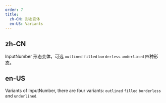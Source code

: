 ```yaml
---
order: 7
title:
  zh-CN: 形态变体
  en-US: Variants
---
```


## zh-CN

InputNumber 形态变体，可选 `outlined` `filled` `borderless` `underlined` 四种形态。

## en-US

Variants of InputNumber, there are four variants: `outlined` `filled` `borderless` and `underlined`.
